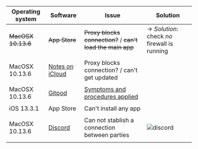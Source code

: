 | Operating system | Software | Issue | Solution |
| ---------------- | -------- | ----- | -------- |
| ~~MacOSX 10.13.6~~ | ~~App Store~~ |~~Proxy blocks connection?~~ / ~~can't load the main app~~ | → *Solution*: check _no_ firewall is running  |
|  |  |  |  |
|       MacOSX 10.13.6           |  [Notes on iCloud](https://www.icloud.com/notes/)        |  Proxy blocks connection? / can't get updated     |
|  |  |  |  |
|   MacOSX 10.13.6                 |  [Gitpod](https://gitpod.io/)      |  [Symptoms and procedures applied](https://bitbucket.org/imhicihu/domestic-issues/src/master/Gitpod.md)     |
|  |  |  |  |
|       iOS 13.3.1           |  App Store        |  Can't install any app     |
| | | |  |
|   MacOSX 10.13.6                 |  [Discord](https://discordapp.com/app)      | Can not stablish a connection between parties     | ![discord](https://i.ibb.co/DDhzTKp/2020-03-12-17-08-00.gif) 
|  |  |  | |

